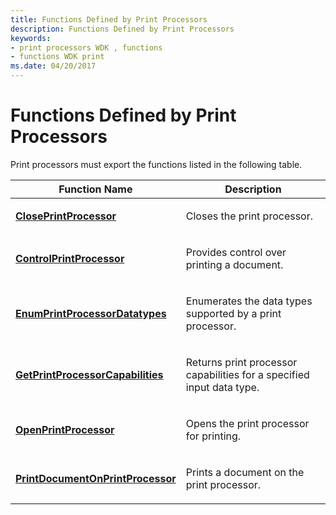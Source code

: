 ```yaml
---
title: Functions Defined by Print Processors
description: Functions Defined by Print Processors
keywords:
- print processors WDK , functions
- functions WDK print
ms.date: 04/20/2017
---
```


# Functions Defined by Print Processors





Print processors must export the functions listed in the following table.

<table>
<colgroup>
<col width="50%" />
<col width="50%" />
</colgroup>
<thead>
<tr class="header">
<th>Function Name</th>
<th>Description</th>
</tr>
</thead>
<tbody>
<tr class="odd">
<td><p><a href="/windows-hardware/drivers/ddi/winsplp/nf-winsplp-closeprintprocessor" data-raw-source="[&lt;strong&gt;ClosePrintProcessor&lt;/strong&gt;](/windows-hardware/drivers/ddi/winsplp/nf-winsplp-closeprintprocessor)"><strong>ClosePrintProcessor</strong></a></p></td>
<td><p>Closes the print processor.</p></td>
</tr>
<tr class="even">
<td><p><a href="/windows-hardware/drivers/ddi/winsplp/nf-winsplp-controlprintprocessor" data-raw-source="[&lt;strong&gt;ControlPrintProcessor&lt;/strong&gt;](/windows-hardware/drivers/ddi/winsplp/nf-winsplp-controlprintprocessor)"><strong>ControlPrintProcessor</strong></a></p></td>
<td><p>Provides control over printing a document.</p></td>
</tr>
<tr class="odd">
<td><p><a href="/windows-hardware/drivers/ddi/winspool/nf-winspool-enumprintprocessordatatypesa" data-raw-source="[&lt;strong&gt;EnumPrintProcessorDatatypes&lt;/strong&gt;](/windows-hardware/drivers/ddi/winspool/nf-winspool-enumprintprocessordatatypesa)"><strong>EnumPrintProcessorDatatypes</strong></a></p></td>
<td><p>Enumerates the data types supported by a print processor.</p></td>
</tr>
<tr class="even">
<td><p><a href="/windows-hardware/drivers/ddi/winsplp/nf-winsplp-getprintprocessorcapabilities" data-raw-source="[&lt;strong&gt;GetPrintProcessorCapabilities&lt;/strong&gt;](/windows-hardware/drivers/ddi/winsplp/nf-winsplp-getprintprocessorcapabilities)"><strong>GetPrintProcessorCapabilities</strong></a></p></td>
<td><p>Returns print processor capabilities for a specified input data type.</p></td>
</tr>
<tr class="odd">
<td><p><a href="/windows-hardware/drivers/ddi/winsplp/nf-winsplp-openprintprocessor" data-raw-source="[&lt;strong&gt;OpenPrintProcessor&lt;/strong&gt;](/windows-hardware/drivers/ddi/winsplp/nf-winsplp-openprintprocessor)"><strong>OpenPrintProcessor</strong></a></p></td>
<td><p>Opens the print processor for printing.</p></td>
</tr>
<tr class="even">
<td><p><a href="/windows-hardware/drivers/ddi/winsplp/nf-winsplp-printdocumentonprintprocessor" data-raw-source="[&lt;strong&gt;PrintDocumentOnPrintProcessor&lt;/strong&gt;](/windows-hardware/drivers/ddi/winsplp/nf-winsplp-printdocumentonprintprocessor)"><strong>PrintDocumentOnPrintProcessor</strong></a></p></td>
<td><p>Prints a document on the print processor.</p></td>
</tr>
</tbody>
</table>

 

